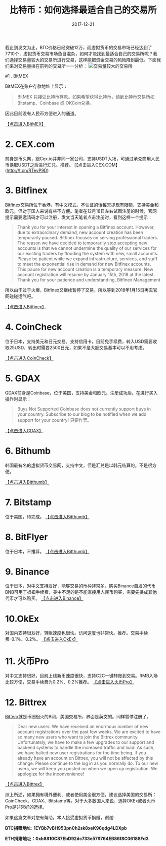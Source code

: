 ﻿---
layout: post
title: 比特币：如何选择最适合自己的交易所
date: 2017-12-21
categories: [blog ]
tags: [btc, think, ]
description: 比特币市场鱼目混杂，如何找到适合自己的交易所呢？
---

截止到发文为止，BTC价格已经突破12万，而虚拟货币的交易市场已经达到了7710个，虚拟货币交易市场鱼目混杂，如何才能找到最适合自己的交易所呢？我们选择交易量较大的交易所进行交易，这样能把资金交易的风险降到最低。下面我们来对交易量排在前列的交易所一一分析：
![交易量较大的交易所](http://77g1v4.com1.z0.glb.clouddn.com/20171221btcmarket.png)

#1 . BitMEX

BitMEX在账户存款地址上显示：
>BitMEX 只接受比特币存款。如果希望获得比特币，请到比特币交易所如 Bitstamp、Coinbase 或 OKCoin兑换。

因此目前没有人民币方便进入的通道。

[【点击进入BitMEX】](https://www.bitmex.com/register/Ijh2qZ)


# 2. CEX.com

前身是币久网，跟Cex.io并非同一家公司，支持USDT入场，可通过承兑商用人民币换取USDT之后进行汇兑。推荐。
[【点击进入CEX.COM】(http://t.cn/RTevP9D)

# 3. Bitfinex
[Bitfinex](https://www.bitfinex.com/)交易所位于香港，有中文模式，不认证的话每天提现有限额，支持美金和欧元，但对于国人来说有些不方便。笔者在12月18日左右试图注册的时候，官网提示需要邀请码才可以注册，发文当天笔者点击注册时，看到这样一个提示：
>Thank you for your interest in opening a Bitfinex account. However, due to extraordinary demand, new account creation has been temporarily paused.
>Bitfinex focuses on serving professional traders. The reason we have decided to temporarily stop accepting new accounts is that we cannot undermine the quality of our services for our existing traders by flooding the system with new, small accounts.
>Please be patient while we expand infrastructure, services, and staff to meet the exponential rise in demand for new Bitfinex accounts.
>This pause for new account creation is a temporary measure. New account registration will resume by January 15th, 2018 at the latest.
>Thank you for your patience and understanding,
>Bitfinex Management

所以由于过于火爆，Bitfinex又继续暂停了交易，所以等到2018年1月15日再去官网碰碰运气吧。

[【点击进入Bitfinex】](https://www.bitfinex.com)

# 4. CoinCheck

位于日本，支持美元和日元交易，支持信用卡，目前免手续费，转入USD需要收取25USD，转出时需要2500日元，如果不是大额交易基本可以不用考虑。

[【点击进入CoinCheck】](https://coincheck.com/?c=r2H7I4J1t5Y)

# 5. GDAX

GDAX前身是Coinbase，位于美国，支持美金和欧元。注册成功后，在进行买入操作时显示：

>Buys Not Supported
Coinbase does not currently support buys in your country. Subscribe to our blog to be notified when we add support for your country!
只要作罢。

[【点击进入GDAX】](https://www.gdax.com/)

# 6. Bithumb

韩国最有名的虚拟货币交易网，支持中文，但是汇兑是以韩元结算的。不是很方便。

[【点击进入Bitthumb】](https://www.gdax.com/)

# 7. Bitstamp
位于美国，待完成。
[【点击进入Bitthumb】](https://www.gdax.com/)

# 8. BitFlyer
位于日本，不推荐。
[【点击进入Bitthumb】](https://www.gdax.com/)

# 9. Binance

位于日本，对中文支持友好，能够交易的币种非常多，购买Binance自发的代币BNB可用于抵扣手续费，美中不足的是不能直接用人民币购买，需要先换成其他代币才可以购买。
[【点击进入Binance】](https://www.binance.com/?ref=12303691)

# 10.OkEx
对国内支持很友好，转账速度也很快。访问速度也非常快。推荐。交易手续费-0.1%、0.2%。
[【点击进入OkEx】](https://www.okex.com/share/invite/flyiVZ.do)

# 11. 火币Pro
对中文支持很好，目前上线新币速度很快，支持C2C一键转账到交易。RMB入场比较方便，交易手续费为0.2%、0.2%推荐。
[【点击进入火币Pro】](https://www.huobi.pro/zh-cn/)

# 12. Bittrex

[Bitterx](https://www.Bittrex.com)就是币圈很火的B网，美国交易所，界面是英文的。同样暂停注册了。
>Dear new users:
>We have received an enormous number of new account registrations over the past few weeks.  We are excited to have so many new users who want to join the Bittrex community.  Unfortunately, we have to make a few upgrades to our support and backend systems to handle the increased traffic and load.  As such, we have halted new user registrations for the time being.  If you already have an account on Bittrex, you will not be affected by this change.  Please continue to the log in as you normally do.
>To our new users, we will keep you posted on when we open up registration.  We apologize for the inconvenience!

[【点击进入Bittrex】](https://www.Bittrex.com)

综上所述，如果拥有境外便利、或者使用美金很方便，建议选择美国的交易所：CoinCheck、GDAX、Bitstamp等。对于大多数国人来说，选择OKEx或者火币Pro是非常好的选择。

如果这篇文章对您有帮助，本人接受虚拟货币捐赠，谢谢!

**BTC捐赠地址: 1EYBb7vBH953pnCh2sk8xeK96qdg4LDXpb**

**ETH捐赠地址：0xb8810C87EbD92dc733e579764EB86f8C06188Fd3**